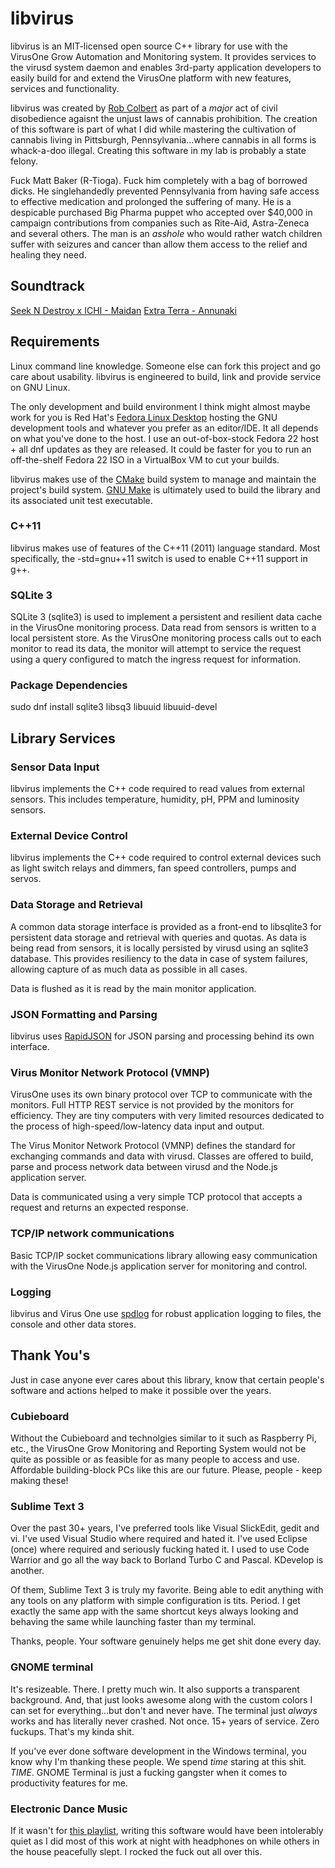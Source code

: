 # libvirus
libvirus is an MIT-licensed open source C++ library for use with the VirusOne Grow Automation and Monitoring system. It provides services to the virusd system daemon and enables 3rd-party application developers to easily build for and extend the VirusOne platform with new features, services and functionality.

libvirus was created by [Rob Colbert](https://www.linkedin.com/in/robcolbert) as part of a *major* act of civil disobedience agaisnt the unjust laws of cannabis prohibition. The creation of this software is part of what I did while mastering the cultivation of cannabis living in Pittsburgh, Pennsylvania...where cannabis in all forms is whack-a-doo illegal. Creating this software in my lab is probably a state felony.

Fuck Matt Baker (R-Tioga). Fuck him completely with a bag of borrowed dicks. He singlehandedly prevented Pennsylvania from having safe access to effective medication and prolonged the suffering of many. He is a despicable purchased Big Pharma puppet who accepted over $40,000 in campaign contributions from companies such as Rite-Aid, Astra-Zeneca and several others. The man is an *asshole* who would rather watch children suffer with seizures and cancer than allow them access to the relief and healing they need.

## Soundtrack
[Seek N Destroy x ICHI - Maidan](https://soundcloud.com/seek-n-destroy/seek-n-destroy-x-ichi-maidan-original-mix)
[Extra Terra - Annunaki](https://soundcloud.com/trapmusic/extra-terra-annunaki-edm-com-exclusive)

## Requirements

Linux command line knowledge. Someone else can fork this project and go care about usability. libvirus is engineered to build, link and provide service on GNU Linux.

The only development and build environment I think might almost maybe work for you is Red Hat's [Fedora Linux Desktop](https://getfedora.org/) hosting the GNU development tools and whatever you prefer as an editor/IDE. It all depends on what you've done to the host. I use an out-of-box-stock Fedora 22 host + all dnf updates as they are released. It could be faster for you to run an off-the-shelf Fedora 22 ISO in a VirtualBox VM to cut your builds.

libvirus makes use of the [CMake](http://www.cmake.org/) build system to manage and maintain the project's build system. [GNU Make](http://www.gnu.org/software/make/) is ultimately used to build the library and its associated unit test executable.

### C++11
libvirus makes use of features of the C++11 (2011) language standard. Most specifically, the -std=gnu++11 switch is used to enable C++11 support in g++.

### SQLite 3

SQLite 3 (sqlite3) is used to implement a persistent and resilient data cache in the VirusOne monitoring process. Data read from sensors is written to a local persistent store. As the VirusOne monitoring process calls out to each monitor to read its data, the monitor will attempt to service the request using a query configured to match the ingress request for information.

### Package Dependencies
sudo dnf install sqlite3 libsq3 libuuid libuuid-devel

## Library Services

### Sensor Data Input
libvirus implements the C++ code required to read values from external sensors. This includes temperature, humidity, pH, PPM and luminosity sensors.

### External Device Control
libvirus implements the C++ code required to control external devices such as light switch relays and dimmers, fan speed controllers, pumps and servos.

### Data Storage and Retrieval
A common data storage interface is provided as a front-end to libsqlite3 for persistent data storage and retrieval with queries and quotas. As data is being read from sensors, it is locally persisted by virusd using an sqlite3 database. This provides resiliency to the data in case of system failures, allowing capture of as much data as possible in all cases.

Data is flushed as it is read by the main monitor application.

### JSON Formatting and Parsing
libvirus uses [RapidJSON](https://github.com/miloyip/rapidjson) for JSON parsing and processing behind its own interface.

### Virus Monitor Network Protocol (VMNP)
VirusOne uses its own binary protocol over TCP to communicate with the monitors. Full HTTP REST service is not provided by the monitors for efficiency. They are tiny computers with very limited resources dedicated to the process of high-speed/low-latency data input and output.

The Virus Monitor Network Protocol (VMNP) defines the standard for exchanging commands and data with virusd. Classes are offered to build, parse and process network data between virusd and the Node.js application server.

Data is communicated using a very simple TCP protocol that accepts a request and returns an expected response.

### TCP/IP network communications
Basic TCP/IP socket communications library allowing easy communication with the VirusOne Node.js application server for monitoring and control.

### Logging
libvirus and Virus One use [spdlog](https://github.com/gabime/spdlog) for robust application logging to files, the console and other data stores.

## Thank You's
Just in case anyone ever cares about this library, know that certain people's software and actions helped to make it possible over the years.

### Cubieboard
Without the Cubieboard and technolgies similar to it such as Raspberry Pi, etc., the VirusOne Grow Monitoring and Reporting System would not be quite as possible or as feasible for as many people to access and use. Affordable building-block PCs like this are our future. Please, people - keep making these!

### Sublime Text 3
Over the past 30+ years, I've preferred tools like Visual SlickEdit, gedit and vi. I've used Visual Studio where required and hated it. I've used Eclipse (once) where required and seriously fucking hated it. I used to use Code Warrior and go all the way back to Borland Turbo C and Pascal. KDevelop is another.

Of them, Sublime Text 3 is truly my favorite. Being able to edit anything with any tools on any platform with simple configuration is tits. Period. I get exactly the same app with the same shortcut keys always looking and behaving the same while launching faster than my terminal.

Thanks, people. Your software genuinely helps me get shit done every day.

### GNOME terminal
It's resizeable. There. I pretty much win. It also supports a transparent background. And, that just looks awesome along with the custom colors I can set for everything...but don't and never have. The terminal just *always* works and has literally never crashed. Not once. 15+ years of service. Zero fuckups. That's my kinda shit.

If you've ever done software development in the Windows terminal, you know why I'm thanking these people. We spend *time* staring at this shit. *TIME*. GNOME Terminal is just a fucking gangster when it comes to productivity features for me.

### Electronic Dance Music
If it wasn't for [this playlist](https://soundcloud.com/vctech/sets/favorites-2015), writing this software would have been intolerably quiet as I did most of this work at night with headphones on while others in the house peacefully slept. I rocked the fuck out all over this.
